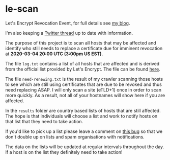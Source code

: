 # le-scan
Let's Encrypt Revocation Event, for full details see [my blog](https://scotthelme.co.uk/lets-encrypt-to-revoke/).

I'm also keeping a [Twitter thread](https://twitter.com/Scott_Helme/status/1234853555116421121) up to date with information.

The purpose of this project is to scan all hosts that may be affected and identify who still needs to replace a certificate due for imminent revocation at **2020-03-04 20:00 UTC (3:00pm US EST)**.

The file `log.txt` contains a list of all hosts that are affected and is derived from the official list provided by Let's Encrypt. The file can be found [here](https://www.dropbox.com/s/tp47jrpge6brv2g/log.txt?dl=0).

The file `need-renewing.txt` is the result of my crawler scanning those hosts to see which are still using certificates that are due to be revoked and thus need replacing ASAP. I will only scan a site (eTLD+1) once in order to scan more quickly. As a result, not all of your hostnames will show here if you are affected.

In the `results` folder are country based lists of hosts that are still affected. The hope is that individuals will choose a list and work to notify hosts on that list that they need to take action. 

If you'd like to pick up a list please leave a comment on [this bug](https://github.com/ScottHelme/le-scan/issues/1) so that we don't double up on lists and spam organisations with notifications.

The data on the lists will be updated at regular intervals throughout the day. If a host is on the list they definitely need to take action!
